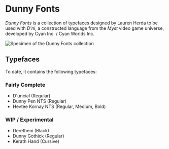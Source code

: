 # Dunny Fonts

_Dunny Fonts_ is a collection of typefaces designed by Lauren Herda to be used with _D'ni_, a constructed language from the _Myst_ video game universe, developed by Cyan Inc. / Cyan Worlds Inc.

![Specimen of the Dunny Fonts collection](https://raw.githubusercontent.com/Isosceles/Dunny-Fonts/master/documentation/specimen.png)

## Typefaces

To date, it contains the following typefaces:

### Fairly Complete

- D'uncial (Regular)
- Dunny Pen NTS (Regular)
- Hevtee Kornay NTS (Regular, Medium, Bold)

### WIP / Experimental

- Deretheni (Black)
- Dunny Gothick (Regular)
- Kerath Hand (Cursive)